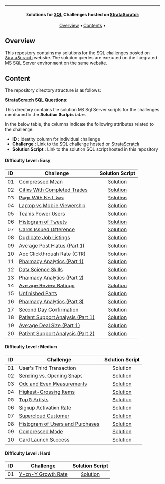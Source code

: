 
---

<h4 align="center">Solutions for <a href="" target="_blank">SQL</a> Challenges hosted on <a href="https://www.stratascratch.com?referralCode=hRH4ho3l" target="_blank">StrataScratch</a> </h4>

<p align="center">
  <a href="#overview">Overview</a> •
  <a href="#content">Contents</a> •
</p>

## Overview

This repository contains my solutions for the SQL challenges posted on [StrataScratch](https://platform.stratascratch.com/coding?code_type=5) website. The solution queries are executed on the integrated MS SQL Server environment on the same website.


## Content

The repository directory structure is as follows:

**StrataScratch SQL Questions:**

This directory contains the solution MS Sql Server scripts for the challenges mentioned in the **Solution Scripts** table.


In the below table, the columns indicate the following attributes related to the challenge:

- **ID :** Identity column for individual challenge
- **Challenge :** Link to the SQL challenge hosted on [StrataScratch](https://platform.stratascratch.com/coding?code_type=5)
- **Solution Script :** Link to the solution SQL script hosted in this repository

#### Difficulty Level : Easy

| ID | Challenge | Solution Script |
|:------:|------------|:---------:|
| 01 | [Compressed Mean](https://datalemur.com/questions/alibaba-compressed-mean) | [Solution](https://github.com/HassanNour9/DataLemur-SQL-Interview-Questions/blob/main/DataLemur-SQL-Challenges/Easy/Compressed%20Mean.sql)
| 02 | [Cities With Completed Trades](https://datalemur.com/questions/completed-trades) | [Solution](https://github.com/HassanNour9/DataLemur-SQL-Interview-Questions/blob/main/DataLemur-SQL-Challenges/Easy/Cities%20With%20Completed%20Trades.sql)
| 03 | [Page With No Likes](https://datalemur.com/questions/sql-page-with-no-likes) | [Solution](https://github.com/HassanNour9/DataLemur-SQL-Interview-Questions/blob/main/DataLemur-SQL-Challenges/Easy/Page%20With%20No%20Likes.sql)
| 04 | [Laptop vs Mobile Viewership](https://datalemur.com/questions/laptop-mobile-viewership) | [Solution](https://github.com/HassanNour9/DataLemur-SQL-Interview-Questions/blob/main/DataLemur-SQL-Challenges/Easy/Laptop%20vs.%20Mobile%20Viewership.sql)
| 05 | [Teams Power Users](https://datalemur.com/questions/teams-power-users) | [Solution](https://github.com/HassanNour9/DataLemur-SQL-Interview-Questions/blob/main/DataLemur-SQL-Challenges/Easy/Teams%20Power%20Users.sql)
| 06 | [Histogram of Tweets](https://datalemur.com/questions/sql-histogram-tweets) | [Solution](https://github.com/HassanNour9/DataLemur-SQL-Interview-Questions/blob/main/DataLemur-SQL-Challenges/Easy/Histogram%20of%20Tweets.sql)
| 07 | [Cards Issued Difference](https://datalemur.com/questions/cards-issued-difference) | [Solution](https://github.com/HassanNour9/DataLemur-SQL-Interview-Questions/blob/main/DataLemur-SQL-Challenges/Easy/Cards%20Issued%20Difference.sql)
| 08 | [Duplicate Job Listings](https://datalemur.com/questions/duplicate-job-listings) | [Solution](https://github.com/HassanNour9/DataLemur-SQL-Interview-Questions/blob/main/DataLemur-SQL-Challenges/Easy/Duplicate%20Job%20Listings.sql)
| 09 | [Average Post Hiatus (Part 1)](https://datalemur.com/questions/sql-average-post-hiatus-1) | [Solution](https://github.com/HassanNour9/DataLemur-SQL-Interview-Questions/blob/main/DataLemur-SQL-Challenges/Easy/Average%20Post%20Hiatus%20(Part%201).sql)
| 10 | [App Clickthrough Rate (CTR)](https://datalemur.com/questions/click-through-rate) | [Solution](https://github.com/HassanNour9/DataLemur-SQL-Interview-Questions/blob/main/DataLemur-SQL-Challenges/Easy/App%20Click-through%20Rate%20(CTR).sql)
| 11 | [Pharmacy Analytics (Part 1)](https://datalemur.com/questions/top-profitable-drugs) | [Solution](https://github.com/HassanNour9/DataLemur-SQL-Interview-Questions/blob/main/DataLemur-SQL-Challenges/Easy/Pharmacy%20Analytics%20(Part%201).sql)
| 12 | [Data Science Skills](https://datalemur.com/questions/matching-skills) | [Solution](https://github.com/HassanNour9/DataLemur-SQL-Interview-Questions/blob/main/DataLemur-SQL-Challenges/Easy/Data%20Science%20Skills.sql)
| 13 | [Pharmacy Analytics (Part 2)](https://datalemur.com/questions/non-profitable-drugs) | [Solution](https://github.com/HassanNour/DataLemur-SQL-Interview-Questions/blob/main/DataLemur-SQL-Challenges/Easy/Pharmacy%20Analytics%20(Part%202).sql)
| 14 | [Average Review Ratings](https://datalemur.com/questions/sql-avg-review-ratings) | [Solution](https://github.com/HassanNour9/DataLemur-SQL-Interview-Questions/blob/main/DataLemur-SQL-Challenges/Easy/Average%20Review%20Ratings.sql)
| 15 | [Unfinished Parts](https://datalemur.com/questions/tesla-unfinished-parts) | [Solution](https://github.com/HassanNour9/DataLemur-SQL-Interview-Questions/blob/main/DataLemur-SQL-Challenges/Easy/Unfinished%20Parts.sql)
| 16 | [Pharmacy Analytics (Part 3)](https://datalemur.com/questions/total-drugs-sales) | [Solution](https://github.com/HassanNour9/DataLemur-SQL-Interview-Questions/blob/main/DataLemur-SQL-Challenges/Easy/Pharmacy%20Analytics%20(Part%203).sql)
| 17 | [Second Day Confirmation](https://datalemur.com/questions/second-day-confirmation) | [Solution](https://github.com/HassanNour9/DataLemur-SQL-Interview-Questions/blob/main/DataLemur-SQL-Challenges/Easy/Second%20Day%20Confirmation.sql)
| 18 | [Patient Support Analysis (Part 1)](https://datalemur.com/questions/frequent-callers) | [Solution](https://github.com/HassanNour9/DataLemur-SQL-Interview-Questions/blob/main/DataLemur-SQL-Challenges/Easy/Patient%20Support%20Analysis%20(Part%201).sql)
| 19 | [Average Deal Size (Part 1)](https://datalemur.com/questions/sql-average-deal-size) | [Solution](https://github.com/HassanNour9/DataLemur-SQL-Interview-Questions/blob/main/DataLemur-SQL-Challenges/Easy/Average%20Deal%20Size%20(Part%201).sql)
| 20 | [Patient Support Analysis (Part 2)](https://datalemur.com/questions/uncategorized-calls-percentage) | [Solution](https://github.com/HassanNour9/DataLemur-SQL-Interview-Questions/blob/main/DataLemur-SQL-Challenges/Easy/Patient%20Support%20Analysis%20(Part%202).sql)


#### Difficulty Level : Medium

| ID | Challenge | Solution Script |
|:------:|------------|:---------:|
| 01 | [User's Third Transaction](https://datalemur.com/questions/sql-third-transaction) | [Solution](https://github.com/HassanNour9/DataLemur-SQL-Interview-Questions/blob/main/DataLemur-SQL-Challenges/Medium/User's%20Third%20Transaction.sql)
| 02 | [Sending vs. Opening Snaps](https://datalemur.com/questions/time-spent-snaps) | [Solution](https://github.com/HassanNour9/DataLemur-SQL-Interview-Questions/blob/main/DataLemur-SQL-Challenges/Medium/Sending%20vs.%20Opening%20Snaps.sql)
| 03 | [Odd and Even Measurements](https://datalemur.com/questions/odd-even-measurements) | [Solution](https://github.com/HassanNour9/DataLemur-SQL-Interview-Questions/blob/main/DataLemur-SQL-Challenges/Medium/Odd%20and%20Even%20Measurements.sql)
| 04 | [Highest-Grossing Items](https://datalemur.com/questions/sql-highest-grossing) | [Solution](https://github.com/HassanNour9/DataLemur-SQL-Interview-Questions/blob/main/DataLemur-SQL-Challenges/Medium/Highest-Grossing%20Items.sql)
| 05 | [Top 5 Artists](https://datalemur.com/questions/top-fans-rank) | [Solution](https://github.com/HassanNour9/DataLemur-SQL-Interview-Questions/blob/main/DataLemur-SQL-Challenges/Medium/Top%205%20Artists.sql)
| 06 | [Signup Activation Rate](https://datalemur.com/questions/signup-confirmation-rate) | [Solution](https://github.com/HassanNour9/DataLemur-SQL-Interview-Questions/blob/main/DataLemur-SQL-Challenges/Medium/Signup%20Activation%20Rate.sql)
| 07 | [Supercloud Customer](https://datalemur.com/questions/supercloud-customer) | [Solution](https://github.com/HassanNour9/DataLemur-SQL-Interview-Questions/blob/main/DataLemur-SQL-Challenges/Medium/Supercloud%20Customer.sql)
| 08 | [Histogram of Users and Purchases](https://datalemur.com/questions/histogram-users-purchases) | [Solution](https://github.com/HassanNour9/DataLemur-SQL-Interview-Questions/blob/main/DataLemur-SQL-Challenges/Medium/Histogram%20of%20Users%20and%20Purchases.sql)
| 09 | [Compressed Mode](https://datalemur.com/questions/alibaba-compressed-mode) | [Solution](https://github.com/HassanNour9/DataLemur-SQL-Interview-Questions/blob/main/DataLemur-SQL-Challenges/Medium/Compressed%20Mode.sql)
| 10 | [Card Launch Success](https://datalemur.com/questions/card-launch-success) | [Solution](https://github.com/HassanNour9/DataLemur-SQL-Interview-Questions/blob/main/DataLemur-SQL-Challenges/Medium/Card%20Launch%20Success.sql)

#### Difficulty Level : Hard

| ID | Challenge | Solution Script |
|:------:|------------|:---------:|
| 01 | [Y-on-Y Growth Rate](https://datalemur.com/questions/yoy-growth-rate) | [Solution](https://github.com/HassanNour9/DataLemur-SQL-Interview-Questions/blob/main/DataLemur-SQL-Challenges/Hard/Y-on-Y%20Growth%20Rate.sql)


